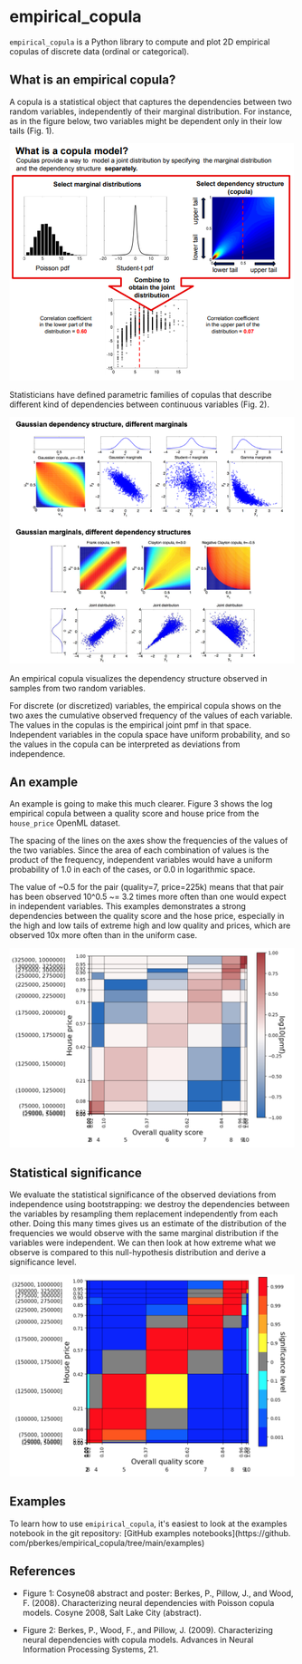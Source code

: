 # empirical_copula

`empirical_copula` is a Python library to compute and plot 2D empirical copulas of discrete 
data (ordinal or categorical).

## What is an empirical copula? 

A copula is a statistical object that captures the dependencies between two random variables, 
independently of their marginal distribution. For instance, as in the figure below, two 
variables might be dependent only in their low tails (Fig. 1).

![Figure 1 (Berkes et al., Cosyne 2008)](figures/CopulaIllustration_BerkesEtAl_Cosyne08.png)

Statisticians have defined parametric families of copulas that describe different kind of 
dependencies between continuous variables (Fig. 2). 

![Figure 2 (Berkes et al., Cosyne 2009)](figures/CopulasZoo_BerkesEtAl_NIPS08.png)

An empirical copula visualizes the dependency structure observed in samples from two random 
variables. 

For discrete (or discretized) variables, the empirical copula shows on the two axes the 
cumulative observed frequency of the values of each variable. The values in the copulas is the 
empirical joint pmf in that space. Independent variables in the copula space have uniform 
probability, and so the values in the copula can be interpreted as deviations from independence.

## An example

An example is going to make this much clearer. Figure 3 shows the log empirical copula between a 
quality score and house price from the `house_price` OpenML dataset.

The spacing of the lines on the axes show the frequencies of the values of the two variables. 
Since the area of each combination of values is the product of the frequency, independent 
variables would have a uniform probability of 1.0 in each of the cases, or 0.0 in logarithmic 
space.

The value of ~0.5 for the pair (quality=7, price=225k) means that that pair has been observed 
10^0.5 ~= 3.2 times more often than one would expect in independent variables. This examples 
demonstrates a strong dependencies between the quality score and the hose price, especially in 
the high and low tails of extreme high and low quality and prices, which are observed 10x more 
often than in the uniform case. 

![Figure 3, Example copula](figures/CopulaExample.png)

## Statistical significance

We evaluate the statistical significance of the observed deviations from independence using 
bootstrapping: we destroy the dependencies between the variables by resampling them replacement
independently from each other. Doing this many times gives us an estimate of the distribution 
of the frequencies we would observe with the same marginal distribution if the variables were 
independent. We can then look at how extreme what we observe is compared to this null-hypothesis 
distribution and derive a significance level.

![Figure 4, Example copula significance](figures/CopulaExampleSignificance.png)

## Examples

To learn how to use `emipirical_copula`, it's easiest to look at the examples notebook in the
git repository: [GitHub examples notebooks](https://github.
com/pberkes/empirical_copula/tree/main/examples)

## References

- Figure 1:
Cosyne08 abstract and poster: Berkes, P., Pillow, J., and Wood, F. (2008).
Characterizing neural dependencies with Poisson copula models. Cosyne 2008, Salt Lake City (abstract).

- Figure 2:
Berkes, P., Wood, F., and Pillow, J. (2009).
Characterizing neural dependencies with copula models. Advances in Neural Information Processing Systems, 21.
